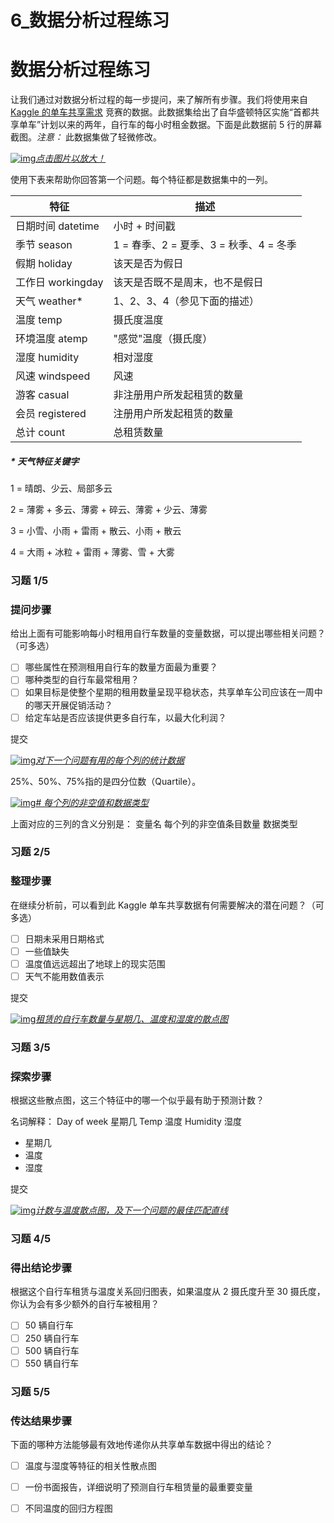 # 6_数据分析过程练习

# 数据分析过程练习

让我们通过对数据分析过程的每一步提问，来了解所有步骤。我们将使用来自 [Kaggle 的单车共享需求](https://www.kaggle.com/c/bike-sharing-demand) 竞赛的数据。此数据集给出了自华盛顿特区实施“首都共享单车”计划以来的两年，自行车的每小时租金数据。下面是此数据前 5 行的屏幕截图。*注意：* 此数据集做了轻微修改。

[![img](https://s3.cn-north-1.amazonaws.com.cn/u-img/9be9e666-13b3-4a26-9242-3a26085966ae)*点击图片以放大！*](https://classroom.udacity.com/nanodegrees/nd678-cn-1/parts/2ec9632a-9e67-4614-992d-2d0b8552a02d/modules/aba991e6-3f55-4025-81ab-08932ec5f46f/lessons/e18a5529-84f8-4e5c-a431-3b74d98df969/concepts/8997910f-5a0b-4416-bfdc-0b01a3d92d5a#)

使用下表来帮助你回答第一个问题。每个特征都是数据集中的一列。

| **特征**          | **描述**                               |
| ----------------- | -------------------------------------- |
| 日期时间 datetime | 小时 + 时间戳                          |
| 季节 season       | 1 = 春季、2 = 夏季、3 = 秋季、4 = 冬季 |
| 假期 holiday      | 该天是否为假日                         |
| 工作日 workingday | 该天是否既不是周末，也不是假日         |
| 天气 weather*     | 1、2、3、4（参见下面的描述）           |
| 温度 temp         | 摄氏度温度                             |
| 环境温度 atemp    | "感觉"温度（摄氏度）                   |
| 湿度 humidity     | 相对湿度                               |
| 风速 windspeed    | 风速                                   |
| 游客 casual       | 非注册用户所发起租赁的数量             |
| 会员 registered   | 注册用户所发起租赁的数量               |
| 总计 count        | 总租赁数量                             |

##### * 天气特征关键字

1 = 晴朗、少云、局部多云

2 = 薄雾 + 多云、薄雾 + 碎云、薄雾 + 少云、薄雾

3 = 小雪、小雨 + 雷雨 + 散云、小雨 + 散云

4 = 大雨 + 冰粒 + 雷雨 + 薄雾、雪 + 大雾

### 习题 1/5

### 提问步骤

给出上面有可能影响每小时租用自行车数量的变量数据，可以提出哪些相关问题？（可多选）

- [ ] 哪些属性在预测租用自行车的数量方面最为重要？
- [ ] 哪种类型的自行车最常租用？
- [ ] 如果目标是使整个星期的租用数量呈现平稳状态，共享单车公司应该在一周中的哪天开展促销活动？
- [ ] 给定车站是否应该提供更多自行车，以最大化利润？

提交

[![img](https://s3.cn-north-1.amazonaws.com.cn/u-img/20d8f7a2-caa6-402d-8db8-540bfb9b76b6)*对下一个问题有用的每个列的统计数据*](https://classroom.udacity.com/nanodegrees/nd678-cn-1/parts/2ec9632a-9e67-4614-992d-2d0b8552a02d/modules/aba991e6-3f55-4025-81ab-08932ec5f46f/lessons/e18a5529-84f8-4e5c-a431-3b74d98df969/concepts/8997910f-5a0b-4416-bfdc-0b01a3d92d5a#)

25%、50%、75%指的是四分位数（Quartile）。

[![img](https://s3.cn-north-1.amazonaws.com.cn/u-img/911cd3a8-3e51-4fbf-ad3f-a709c304f6bd)*# 每个列的非空值和数据类型*](https://classroom.udacity.com/nanodegrees/nd678-cn-1/parts/2ec9632a-9e67-4614-992d-2d0b8552a02d/modules/aba991e6-3f55-4025-81ab-08932ec5f46f/lessons/e18a5529-84f8-4e5c-a431-3b74d98df969/concepts/8997910f-5a0b-4416-bfdc-0b01a3d92d5a#)

上面对应的三列的含义分别是： 变量名 每个列的非空值条目数量 数据类型

### 习题 2/5

### 整理步骤

在继续分析前，可以看到此 Kaggle 单车共享数据有何需要解决的潜在问题？（可多选）

- [ ] 日期未采用日期格式
- [ ] 一些值缺失
- [ ] 温度值远远超出了地球上的现实范围
- [ ] 天气不能用数值表示

提交

[![img](https://s3.cn-north-1.amazonaws.com.cn/u-img/80bfecdb-6881-4bab-9233-f7fc54cbd3a5)*租赁的自行车数量与星期几、温度和湿度的散点图*](https://classroom.udacity.com/nanodegrees/nd678-cn-1/parts/2ec9632a-9e67-4614-992d-2d0b8552a02d/modules/aba991e6-3f55-4025-81ab-08932ec5f46f/lessons/e18a5529-84f8-4e5c-a431-3b74d98df969/concepts/8997910f-5a0b-4416-bfdc-0b01a3d92d5a#)

### 习题 3/5

### 探索步骤

根据这些散点图，这三个特征中的哪一个似乎最有助于预测计数？

名词解释： Day of week 星期几 Temp 温度 Humidity 湿度

- 星期几
- 温度
- 湿度

提交

[![img](https://s3.cn-north-1.amazonaws.com.cn/u-img/31cd176c-2a93-4e1c-8277-a61f662d8bc8)*计数与温度散点图，及下一个问题的最佳匹配直线*](https://classroom.udacity.com/nanodegrees/nd678-cn-1/parts/2ec9632a-9e67-4614-992d-2d0b8552a02d/modules/aba991e6-3f55-4025-81ab-08932ec5f46f/lessons/e18a5529-84f8-4e5c-a431-3b74d98df969/concepts/8997910f-5a0b-4416-bfdc-0b01a3d92d5a#)

### 习题 4/5

### 得出结论步骤

根据这个自行车租赁与温度关系回归图表，如果温度从 2 摄氏度升至 30 摄氏度，你认为会有多少额外的自行车被租用？

- [ ] 50 辆自行车
- [ ] 250 辆自行车
- [ ] 500 辆自行车
- [ ] 550 辆自行车

### 习题 5/5

### 传达结果步骤

下面的哪种方法能够最有效地传递你从共享单车数据中得出的结论？

- [ ] 温度与湿度等特征的相关性散点图
- [ ] 一份书面报告，详细说明了预测自行车租赁量的最重要变量
- [ ] 不同温度的回归方程图

 